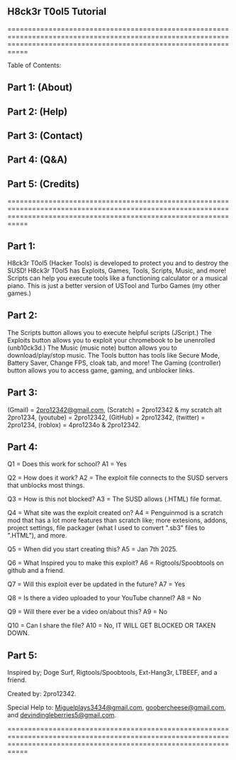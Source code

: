 ## H8ck3r T0ol5 Tutorial 

=======================================================================================================================================================================

Table of Contents: 

## Part 1: (About) 

## Part 2: (Help) 

## Part 3: (Contact) 

## Part 4: (Q&A) 

## Part 5: (Credits) 

=======================================================================================================================================================================

## Part 1: 

H8ck3r T0ol5 (Hacker Tools) is developed to protect you and to destroy the SUSD! H8ck3r T0ol5 
has Exploits, Games, Tools, Scripts, Music, and more! Scripts can help you execute tools like a functioning calculator 
or a musical piano. This is just a better version of USTool and Turbo Games (my other games.) 

## Part 2: 

The Scripts button allows you to execute helpful scripts (JScript.) The Exploits button allows you to exploit your chromebook 
to be unenrolled (unb10ck3d.) The Music (music note) button allows you to download/play/stop music. The Tools button has tools 
like Secure Mode, Battery Saver, Change FPS, cloak tab, and more! The Gaming (controller) button allows you to access game, 
gaming, and unblocker links. 

## Part 3: 

(Gmail) = 2pro12342@gmail.com, 
(Scratch) = 2pro12342 & my scratch alt 2pro1234, 
(youtube) = 2pro12342, 
(GitHub) = 2pro12342, 
(twitter) = 2pro1234, 
(roblox) = 4pro1234o & 2pro12342. 

## Part 4: 

Q1 = Does this work for school? 
A1 = Yes 

Q2 = How does it work? 
A2 = The exploit file connects to the SUSD servers that unblocks most things. 

Q3 = How is this not blocked? 
A3 = The SUSD allows (.HTML) file format. 

Q4 = What site was the exploit created on? 
A4 = Penguinmod is a scratch mod that has a lot more features than scratch like; more extesions, addons, project settings, 
file packager (what I used to convert ".sb3" files to ".HTML"), and more. 

Q5 = When did you start creating this? 
A5 = Jan 7th 2025. 

Q6 = What Inspired you to make this exploit? 
A6 = Rigtools/Spoobtools on github and a friend. 

Q7 = Will this exploit ever be updated in the future? 
A7 = Yes 

Q8 = Is there a video uploaded to your YouTube channel? 
A8 = No 

Q9 = Will there ever be a video on/about this? 
A9 = No 

Q10 = Can I share the file? 
A10 = No, IT WILL GET BLOCKED OR TAKEN DOWN. 

## Part 5: 

Inspired by; Doge Surf, Rigtools/Spoobtools, Ext-Hang3r, LTBEEF, and a friend. 

Created by: 2pro12342. 

Special Help to: Miguelplays3434@gmail.com, goobercheese@gmail.com, and devindingleberries5@gmail.com. 

=======================================================================================================================================================================
